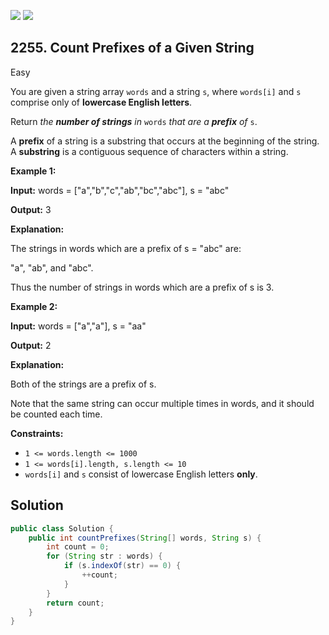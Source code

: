 [![](https://img.shields.io/github/stars/javadev/LeetCode-in-Java?label=Stars&style=flat-square)](https://github.com/javadev/LeetCode-in-Java)
[![](https://img.shields.io/github/forks/javadev/LeetCode-in-Java?label=Fork%20me%20on%20GitHub%20&style=flat-square)](https://github.com/javadev/LeetCode-in-Java/fork)

## 2255\. Count Prefixes of a Given String

Easy

You are given a string array `words` and a string `s`, where `words[i]` and `s` comprise only of **lowercase English letters**.

Return _the **number of strings** in_ `words` _that are a **prefix** of_ `s`.

A **prefix** of a string is a substring that occurs at the beginning of the string. A **substring** is a contiguous sequence of characters within a string.

**Example 1:**

**Input:** words = ["a","b","c","ab","bc","abc"], s = "abc"

**Output:** 3

**Explanation:**

The strings in words which are a prefix of s = "abc" are:

"a", "ab", and "abc".

Thus the number of strings in words which are a prefix of s is 3.

**Example 2:**

**Input:** words = ["a","a"], s = "aa"

**Output:** 2

**Explanation:**

Both of the strings are a prefix of s.

Note that the same string can occur multiple times in words, and it should be counted each time.

**Constraints:**

*   `1 <= words.length <= 1000`
*   `1 <= words[i].length, s.length <= 10`
*   `words[i]` and `s` consist of lowercase English letters **only**.

## Solution

```java
public class Solution {
    public int countPrefixes(String[] words, String s) {
        int count = 0;
        for (String str : words) {
            if (s.indexOf(str) == 0) {
                ++count;
            }
        }
        return count;
    }
}
```
